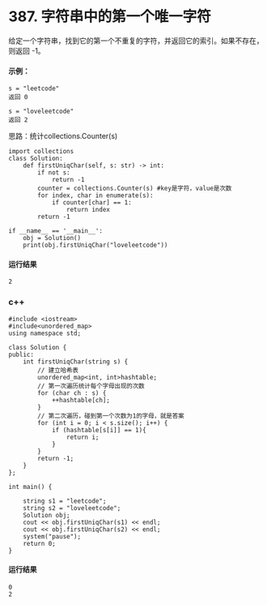 # 387. 字符串中的第一个唯一字符
给定一个字符串，找到它的第一个不重复的字符，并返回它的索引。如果不存在，则返回 -1。


#### 示例：

    s = "leetcode"
    返回 0

    s = "loveleetcode"
    返回 2

思路：统计collections.Counter(s)

    import collections
    class Solution:
        def firstUniqChar(self, s: str) -> int:
            if not s:
                return -1
            counter = collections.Counter(s) #key是字符，value是次数
            for index, char in enumerate(s):
                if counter[char] == 1:
                    return index
            return -1

    if __name__ == '__main__':
        obj = Solution()
        print(obj.firstUniqChar("loveleetcode"))
        
 #### 运行结果
    2


### c++
    #include <iostream>
    #include<unordered_map>
    using namespace std;

    class Solution {
    public:
        int firstUniqChar(string s) {
            // 建立哈希表
            unordered_map<int, int>hashtable;
            // 第一次遍历统计每个字母出现的次数
            for (char ch : s) {
                ++hashtable[ch];
            }
            // 第二次遍历，碰到第一个次数为1的字母，就是答案
            for (int i = 0; i < s.size(); i++) {
                if (hashtable[s[i]] == 1){
                    return i;
                }
            }
            return -1;
        }
    };

    int main() {

        string s1 = "leetcode";
        string s2 = "loveleetcode";
        Solution obj;
        cout << obj.firstUniqChar(s1) << endl;
        cout << obj.firstUniqChar(s2) << endl;
        system("pause");
        return 0;
    }
    
#### 运行结果
    0
    2
